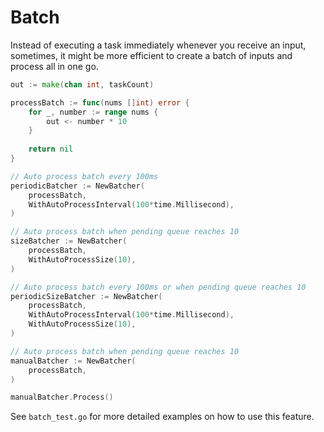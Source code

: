 # Batch

Instead of executing a task immediately whenever you receive an input, sometimes, it might be more efficient to
create a batch of inputs and process all in one go.

```go
out := make(chan int, taskCount)

processBatch := func(nums []int) error {
    for _, number := range nums {
        out <- number * 10
    }
    
    return nil
}

// Auto process batch every 100ms
periodicBatcher := NewBatcher(
    processBatch,
    WithAutoProcessInterval(100*time.Millisecond),
)

// Auto process batch when pending queue reaches 10
sizeBatcher := NewBatcher(
    processBatch,
    WithAutoProcessSize(10),
)

// Auto process batch every 100ms or when pending queue reaches 10
periodicSizeBatcher := NewBatcher(
    processBatch,
    WithAutoProcessInterval(100*time.Millisecond),
    WithAutoProcessSize(10),
)

// Auto process batch when pending queue reaches 10
manualBatcher := NewBatcher(
    processBatch,
)

manualBatcher.Process()
```

See `batch_test.go` for more detailed examples on how to use this feature.